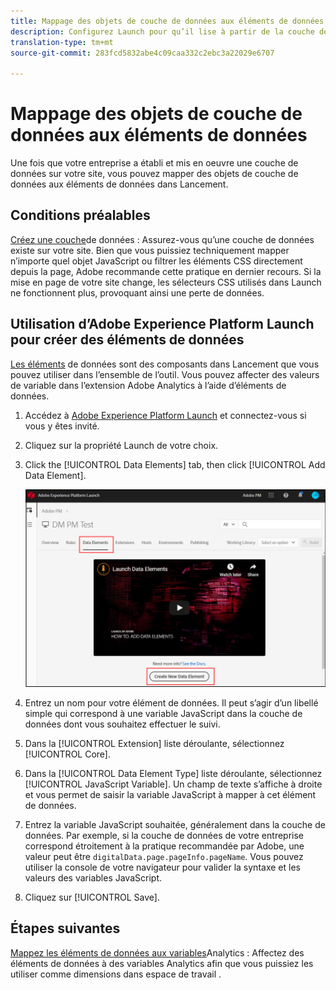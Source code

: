 ```yaml
---
title: Mappage des objets de couche de données aux éléments de données
description: Configurez Launch pour qu’il lise à partir de la couche de données.
translation-type: tm+mt
source-git-commit: 283fcd5832abe4c09caa332c2ebc3a22029e6707

---
```



# Mappage des objets de couche de données aux éléments de données

Une fois que votre entreprise a établi et mis en oeuvre une couche de données sur votre site, vous pouvez mapper des objets de couche de données aux éléments de données dans Lancement.

## Conditions préalables

[Créez une couche](../prepare/data-layer.md)de données : Assurez-vous qu’une couche de données existe sur votre site. Bien que vous puissiez techniquement mapper n’importe quel objet JavaScript ou filtrer les éléments CSS directement depuis la page, Adobe recommande cette pratique en dernier recours. Si la mise en page de votre site change, les sélecteurs CSS utilisés dans Launch ne fonctionnent plus, provoquant ainsi une perte de données.

## Utilisation d’Adobe Experience Platform Launch pour créer des éléments de données

[Les éléments](https://docs.adobe.com/content/help/en/launch/using/reference/manage-resources/data-elements.html#create-a-data-element) de données sont des composants dans Lancement que vous pouvez utiliser dans l’ensemble de l’outil. Vous pouvez affecter des valeurs de variable dans l’extension Adobe Analytics à l’aide d’éléments de données.

1. Accédez à [Adobe Experience Platform Launch](https://launch.adobe.com) et connectez-vous si vous y êtes invité.
1. Cliquez sur la propriété Launch de votre choix.
1. Click the [!UICONTROL Data Elements] tab, then click [!UICONTROL Add Data Element].

   ![créer un élément de données](assets/createelement.png)

1. Entrez un nom pour votre élément de données. Il peut s’agir d’un libellé simple qui correspond à une variable JavaScript dans la couche de données dont vous souhaitez effectuer le suivi.
1. Dans la [!UICONTROL Extension] liste déroulante, sélectionnez [!UICONTROL Core].
1. Dans la [!UICONTROL Data Element Type] liste déroulante, sélectionnez [!UICONTROL JavaScript Variable]. Un champ de texte s’affiche à droite et vous permet de saisir la variable JavaScript à mapper à cet élément de données.
1. Entrez la variable JavaScript souhaitée, généralement dans la couche de données. Par exemple, si la couche de données de votre entreprise correspond étroitement à la pratique recommandée par Adobe, une valeur peut être `digitalData.page.pageInfo.pageName`. Vous pouvez utiliser la console de votre navigateur pour valider la syntaxe et les valeurs des variables JavaScript.
1. Cliquez sur [!UICONTROL Save].

## Étapes suivantes

[Mappez les éléments de données aux variables](elements-to-variable.md)Analytics : Affectez des éléments de données à des variables Analytics afin que vous puissiez les utiliser comme dimensions dans  espace de travail .
